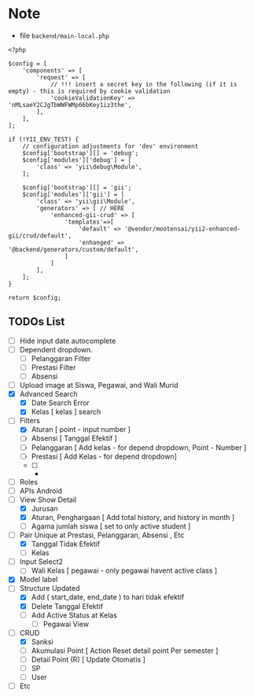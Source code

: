 # Note

* file ```backend/main-local.php```
```
<?php

$config = [
    'components' => [
        'request' => [
            // !!! insert a secret key in the following (if it is empty) - this is required by cookie validation
            'cookieValidationKey' => 'nMLsaeY2CJgTbWWFWMp66bKey1iz3the',
        ],
    ],
];

if (!YII_ENV_TEST) {
    // configuration adjustments for 'dev' environment
    $config['bootstrap'][] = 'debug';
    $config['modules']['debug'] = [
        'class' => 'yii\debug\Module',
    ];

    $config['bootstrap'][] = 'gii';
    $config['modules']['gii'] = [
        'class' => 'yii\gii\Module',
        'generators' => [ // HERE
            'enhanced-gii-crud' => [
                'templates'=>[ 
                    'default' => '@vendor/mootensai/yii2-enhanced-gii/crud/default',
                    'enhanged' => '@backend/generators/custom/default',
                ]
            ]
        ],
    ];
}

return $config;

```


## TODOs List

- [ ] Hide input date autocomplete
- [ ] Dependent dropdown.
    - [ ] Pelanggaran Filter
    - [ ] Prestasi Filter
    - [ ] Absensi
- [ ] Upload image at Siswa, Pegawai, and Wali Murid
- [x] Advanced Search
    - [x] Date Search Error 
    - [x] Kelas [ kelas ] search
- [ ] Filters
    - [x] Aturan [ point - input number ]
    - [ ] Absensi [ Tanggal Efektif ]
    - [ ] Pelanggaran [ Add kelas - for depend dropdown, Point - Number ]
    - [ ] Prestasi [ Add Kelas - for depend dropdown]
    - [ ] -
- [ ] Roles
- [ ] APIs Android
- [ ] View Show Detail
    - [x] Jurusan
    - [x] Aturan, Penghargaan [ Add total history, and history in month ]
    - [ ] Agama jumlah siswa [ set to only active student ]
- [ ] Pair Unique at Prestasi, Pelanggaran, Absensi , Etc
    - [x] Tanggal Tidak Efektif
    - [ ] Kelas
- [ ] Input Select2
    - [ ] Wali Kelas [ pegawai - only pegawai havent active class ]
- [x] Model label
- [ ] Structure Updated
    - [x] Add ( start_date, end_date ) to hari tidak efektif
    - [x] Delete Tanggal Efektif
    - [ ] Add Active Status at Kelas
        - [ ] Pegawai View
- [ ] CRUD 
    - [x] Sanksi
    - [ ] Akumulasi Point [ Action Reset detail point Per semester ]
    - [ ] Detail Point (R) [ Update Otomatis ]
    - [ ] SP
    - [ ] User
- [ ] Etc